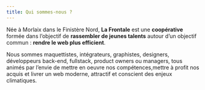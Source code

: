 ```yaml
---
title: Qui sommes-nous ?
---
```

Née à Morlaix dans le Finistère Nord, **La Frontale** est une **coopérative** formée dans l’objectif de **rassembler de jeunes talents** autour d’un objectif commun : **rendre le web plus efficient**.

Nous sommes maquettistes, intégrateurs, graphistes, designers, développeurs back-end, fullstack,  product owners ou managers, tous animés par l’envie de mettre en oeuvre nos compétences,mettre à profit nos  acquis et livrer un web moderne, attractif et conscient des enjeux climatiques.

<script type="text/javascript">window.$crisp=[];window.CRISP_WEBSITE_ID="7541006f-d0cb-495c-b99d-2f74462c466d";(function(){d=document;s=d.createElement("script");s.src="https://client.crisp.chat/l.js";s.async=1;d.getElementsByTagName("head")[0].appendChild(s);})();</script>
